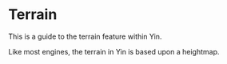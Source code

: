 # Terrain

This is a guide to the terrain feature within Yin.

Like most engines, the terrain in Yin is based upon a heightmap.
